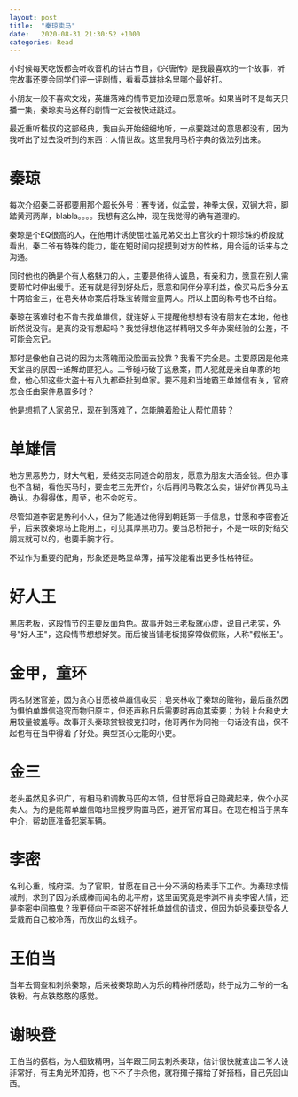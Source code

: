 ```yaml
---
layout: post
title:  "秦琼卖马"
date:   2020-08-31 21:30:52 +1000
categories: Read 
---
```


小时候每天吃饭都会听收音机的讲古节目，《兴唐传》是我最喜欢的一个故事，听完故事还要会同学们评一评剧情，看看英雄排名里哪个最好打。

小朋友一般不喜欢文戏，英雄落难的情节更加没理由愿意听。如果当时不是每天只播一集，秦琼卖马这样的剧情一定会被快进跳过。

最近重听楷叔的这部经典，我由头开始细细地听，一点要跳过的意思都没有，因为我听出了过去没听到的东西：人情世故。这里我用马桥字典的做法列出来。

秦琼
======
每次介绍秦二哥都要用那个超长外号：赛专诸，似孟尝，神拳太保，双锏大将，脚踏黄河两岸，blabla。。。。我想有这么神，现在我觉得的确有道理的。

秦琼是个EQ很高的人，在他用计诱使屈吐盖兄弟交出上官狄的十颗珍珠的桥段就看出，秦二爷有特殊的能力，能在短时间内捉摸到对方的性格，用合适的话来与之沟通。

同时他也的确是个有人格魅力的人，主要是他待人诚恳，有亲和力，愿意在别人需要帮忙时伸出缓手。还有就是得到好处后，愿意和同伴分享利益，像买马后多分五十两给金三，在皂夹林命案后将珠宝转赠金童两人。所以上面的称号也不白给。

秦琼在落难时也不肯去找单雄信，就连好人王提醒他想想有没有朋友在本地，他也断然说没有。是真的没有想起吗？我觉得想他这样精明又多年办案经验的公差，不可能会忘记。

那时是像他自己说的因为太落魄而没脸面去投靠？我看不完全是。主要原因是他来天堂县的原因--递解劫匪犯人。二爷碰巧破了这悬案，而人犯就是来自单家的地盘，他心知这些大盗十有八九都牵扯到单家。要不是和当地霸王单雄信有关，官府怎会任由案件悬置多时？

他是想抓了人家弟兄，现在到落难了，怎能腆着脸让人帮忙周转？

单雄信
======
地方黑恶势力，财大气粗，爱结交志同道合的朋友，愿意为朋友大洒金钱。但办事也不含糊，看他买马时，要金老三先开价，尔后再问马鞍怎么卖，讲好价再见马主确认。办得得体，周至，也不会吃亏。

尽管知道李密是势利小人，但为了能通过他得到朝廷第一手信息，甘愿和李密套近乎，后来救秦琼马上能用上，可见其厚黑功力。要当总桥把子，不是一味的好结交朋友就可以的，也要手腕才行。

不过作为重要的配角，形象还是略显单薄，描写没能看出更多性格特征。

好人王
======
黑店老板，这段情节的主要反面角色。故事开始王老板就心虚，说自己老实，外号"好人王"，这段情节想想好笑。而后被当铺老板揭穿常做假账，人称"假帐王"。

金甲，童环
======
两名财迷官差，因为贪心甘愿被单雄信收买；皂夹林收了秦琼的赃物，最后虽然因为惧怕单雄信追究而物归原主，但还声称日后需要时再向其索要；为钱上台和史大用较量被羞辱。故事开头秦琼赏银被克扣时，他哥两作为同袍一句话没有出，保不起也有在当中得着了好处。典型贪心无能的小吏。

金三
======
老头虽然见多识广，有相马和调教马匹的本领，但甘愿将自己隐藏起来，做个小买卖人。为的是能帮单雄信暗地里搜罗购置马匹，避开官府耳目。在现在相当于黑车中介，帮劫匪准备犯案车辆。

李密
======
名利心重，城府深。为了官职，甘愿在自己十分不满的杨素手下工作。为秦琼求情减刑，求到了因为杀威棒而闻名的北平府，这里面究竟是李渊不肯卖李密人情，还是李密中间搞鬼？我更倾向于李密不好推托单雄信的请求，但因为妒忌秦琼受各人爱戴而自己被冷落，而放出的幺蛾子。

王伯当
======
当年去调查和刺杀秦琼，后来被秦琼助人为乐的精神所感动，终于成为二爷的一名铁粉。有点铁憨憨的感觉。

谢映登
======
王伯当的搭档，为人细致精明，当年跟王同去刺杀秦琼，估计很快就查出二爷人设非常好，有主角光环加持，也下不了手杀他，就将摊子撂给了好搭档，自己先回山西。
